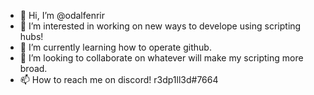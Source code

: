 - 👋 Hi, I’m @odalfenrir
- 👀 I’m interested in working on new ways to develope using scripting hubs!
- 🌱 I’m currently learning how to operate github.
- 💞️ I’m looking to collaborate on whatever will make my scripting more broad.
- 📫 How to reach me on discord! r3dp1ll3d#7664

<!---
odalfenrir/odalfenrir is a ✨ special ✨ repository because its `README.md` (this file) appears on your GitHub profile.
You can click the Preview link to take a look at your changes.
--->
